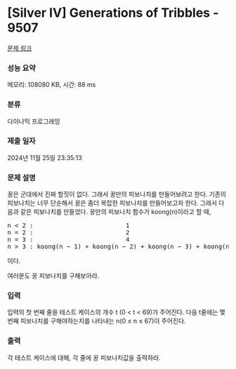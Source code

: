 # [Silver IV] Generations of Tribbles - 9507 

[문제 링크](https://www.acmicpc.net/problem/9507) 

### 성능 요약

메모리: 108080 KB, 시간: 88 ms

### 분류

다이나믹 프로그래밍

### 제출 일자

2024년 11월 25일 23:35:13

### 문제 설명

<p>꿍은 군대에서 진짜 할짓이 없다. 그래서 꿍만의 피보나치를 만들어보려고 한다. 기존의 피보나치는 너무 단순해서 꿍은 좀더 복잡한 피보나치를 만들어보고자 한다. 그래서 다음과 같은 피보나치를 만들었다. 꿍만의 피보나치 함수가 koong(n)이라고 할 때,</p>

<pre>n < 2 :                         1
n = 2 :                         2
n = 3 :                         4
n > 3 : koong(n − 1) + koong(n − 2) + koong(n − 3) + koong(n − 4)
</pre>

<p>이다.</p>

<p>여러분도 꿍 피보나치를 구해보아라.</p>

### 입력 

 <p>입력의 첫 번째 줄을 테스트 케이스의 개수 t (0 < t < 69)가 주어진다. 다음 t줄에는 몇 번째 피보나치를 구해야하는지를 나타내는 n(0 ≤ n ≤ 67)이 주어진다.</p>

### 출력 

 <p>각 테스트 케이스에 대해, 각 줄에 꿍 피보나치값을 출력하라.</p>

